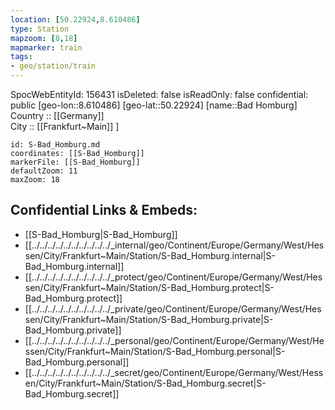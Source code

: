 ```yaml
---
location: [50.22924,8.610486] 
type: Station 
mapzoom: [8,18] 
mapmarker: train 
tags:
- geo/station/train
---
```

SpocWebEntityId: 156431
isDeleted: false
isReadOnly: false
confidential: public
[geo-lon::8.610486] 
[geo-lat::50.22924] 
[name::Bad Homburg] 
Country :: [[Germany]]  
City :: [[Frankfurt~Main]] ] 


```leaflet
id: S-Bad_Homburg.md
coordinates: [[S-Bad_Homburg]] 
markerFile: [[S-Bad_Homburg]] 
defaultZoom: 11 
maxZoom: 18
```


## Confidential Links & Embeds: 
- [[S-Bad_Homburg|S-Bad_Homburg]] 
- [[../../../../../../../../../../_internal/geo/Continent/Europe/Germany/West/Hessen/City/Frankfurt~Main/Station/S-Bad_Homburg.internal|S-Bad_Homburg.internal]] 
- [[../../../../../../../../../../_protect/geo/Continent/Europe/Germany/West/Hessen/City/Frankfurt~Main/Station/S-Bad_Homburg.protect|S-Bad_Homburg.protect]] 
- [[../../../../../../../../../../_private/geo/Continent/Europe/Germany/West/Hessen/City/Frankfurt~Main/Station/S-Bad_Homburg.private|S-Bad_Homburg.private]] 
- [[../../../../../../../../../../_personal/geo/Continent/Europe/Germany/West/Hessen/City/Frankfurt~Main/Station/S-Bad_Homburg.personal|S-Bad_Homburg.personal]] 
- [[../../../../../../../../../../_secret/geo/Continent/Europe/Germany/West/Hessen/City/Frankfurt~Main/Station/S-Bad_Homburg.secret|S-Bad_Homburg.secret]] 
